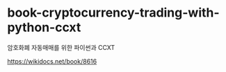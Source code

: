 # book-cryptocurrency-trading-with-python-ccxt
암호화폐 자동매매를 위한 파이썬과 CCXT

https://wikidocs.net/book/8616

